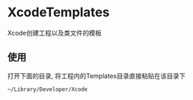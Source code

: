 # XcodeTemplates
Xcode创建工程以及类文件的模板


## 使用
打开下面的目录, 将工程内的Templates目录直接粘贴在该目录下
```
~/Library/Developer/Xcode
```

